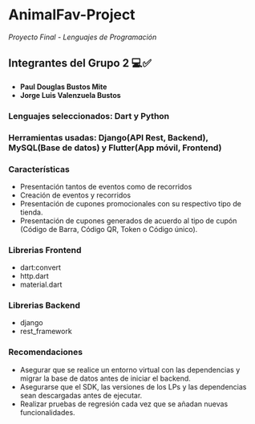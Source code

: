 # AnimalFav-Project

_Proyecto Final - Lenguajes de Programación_

## Integrantes del Grupo 2 💻✅

- **Paul Douglas Bustos Mite**
- **Jorge Luis Valenzuela Bustos**

### Lenguajes seleccionados: Dart y Python

### Herramientas usadas: Django(API Rest, Backend), MySQL(Base de datos) y Flutter(App móvil, Frontend)

### Características

- Presentación tantos de eventos como de recorridos
- Creación de eventos y recorridos
- Presentación de cupones promocionales con su respectivo tipo de tienda.
- Presentación de cupones generados de acuerdo al tipo de cupón (Código de Barra, Código QR, Token o Código único).

### Librerias Frontend

- dart:convert
- http.dart
- material.dart

### Librerias Backend

- django
- rest_framework

### Recomendaciones

- Asegurar que se realice un entorno virtual con las dependencias y migrar la base de datos antes de iniciar el backend.
- Asegurarse que el SDK, las versiones de los LPs y las dependencias sean descargadas antes de ejecutar.
- Realizar pruebas de regresión cada vez que se añadan nuevas funcionalidades.
